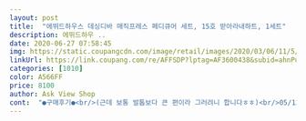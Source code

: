 ```yaml
---
layout: post 
title:  "에뛰드하우스 데싱디바 매직프레스 페디큐어 세트, 15호 받아라내하트, 1세트" 
description: 에뛰드하우 ..
date: 2020-06-27 07:58:45 
img: https://static.coupangcdn.com/image/retail/images/2020/03/06/11/5/c0c59b85-baf8-495e-abbc-cdf53f12e1bf.jpg 
linkUrl: https://link.coupang.com/re/AFFSDP?lptag=AF3600438&subid=ahnPublicAsk&pageKey=1322607399&itemId=2344050951&vendorItemId=4949077618&traceid=V0-113-63393e01bcadc33b 
categories: [1010] 
color: A566FF 
price: 8100 
author: Ask View Shop 
cont:  "●구매후기●<br/>(근데 보통 발톱보다 큰 편이라 그러려니 합니다ㅎㅎ)<br/>05/12 열흘 지난 현재 10개 모두 잘 붙어있습니다!! 짱짱♥<br/>8개의  네이비 팁 색상이  또렷하고  깔끔한게  마음에<br/><br/>⚠️⚠️⚠️<br/>가격대가  많이  차이나다보니  퀄리티도 당연<br/>가진다음에  시원한여름파도를  붙였습니다.<br/><br/>강제로  마막  뗏버리고  2틀간  발의  휴식기를<br/>기대했던것  만큼은  아닙니다<br/>님들은  어떤  발가락부터  붙이시나여? 저는 엄지부터<br/>다른것도  구매했어여ㅎ<br/>더  작아져 있거든여ㅋ 근데도  아조그냥  잘붙었습니다<br/>데싱디바 페디큐어 첫 구매에요<br/>듭니다: )<br/>디자인도 깔끔한게 맘에 들고 사용방법도 쉬워서 좋아요<br/>멋스럽게  보여서  구매한건데  직접  붙여보니깐<br/>발톱  바짝  깍아놔서  글차나도  이름  그대로  새끼발톱인데<br/>붙이걸랑여<br/>붙이는  시간도  라면한개 끓이는 시간정도  들었구여<br/>생각으로  마져  붙였습니다<br/>손끝에  느껴지더라구여<br/>슥 베어가지고  피철철남ㅠ<br/>아직도  넘흐  쓰라려여ㅠ 다들  조심하시길요<br/>애초에  애끼발톱부터  붙이던가  했으면  좀 쉬었다할텐데<br/>양 옆이 남아 아쉽긴 해요 ㅠㅠ<br/>엄지만  달랑  붙여놓고보니  이왕  시작한거 쭉 가잔<br/>엄지발가락  팁이  선명하고  블루와  핑크의 조합이<br/>엄지발톱이 많이 큰 편이라 제일 큰 팁을 붙였는데도<br/>여름엔  여윽시  데싱디바ㅏㅏㅏ<br/>옆으로  막 나자빠지면서  퉁퉁붓고  물집도  잡혔었는데<br/>오히려  별반  기대읎었던  나머지  발톱들에  붙여놓은<br/>와중에  언제그랬냐는듯이  잘붙었습니다<br/>이거  쫌 붙이고  있다가  갈아췃버리고  다시오겠습드아ㅏ<br/>이모 사준건데 아시다시피 크기에따라 많이 들어서 사이즈만 잘 맞으면 수량이 2명해도 될정도라 제가 하고있던 핑크 데싱디바 네번째 발톱꺼 떨어져서 이모 붙여주고 남은걸로 크기 맞춰 섞어서 제 발톱도 바꿔봤는데 엄지용이 살짝 핑크도 감도는 컬러라서 그런지 핑크랑 랜덤으로 붙여도 괜찮아요<br/>이모는 첨 붙여보는데 완전 대만족 했어요<br/>이번에  구매한  에띄드하우스 데싱디바 매직프레스<br/>이웃들이 다 만족해서 도전해봤는데<br/>이전의  팁이  절대  떨어져나갈  생각이  없는듯하여<br/>저렴하게 기분전환할 수 있어서 넘 좋아요^^<br/>제가  14호를  선택한  이유중  하나가<br/>젤라또팩톨에서  데싱디바로  갈아타봅니다<br/>조금 딸리는 느낌이네여<br/>지속성이 얼마나 갈진 모르겠지만<br/>크게 티나지 않아 그나마 다행이에요<br/>특히  양쪽  애끼발톱이  최근에  쌤삥  샌들땜에  고생해서<br/>팁 붙이기전에  큐티클제거  한답시고  씐나게  밀어재끼다가<br/>팁이  발톱에  닿음과  동시에  착붙되는듯한  접착률이<br/>페디큐어 14호 시원한여름파도는여  사진이  잘나온<br/>편이네여ㅎㅎ 실사는  저렇게까지  화려한  맛이  없습니다<br/>" 
---
```

